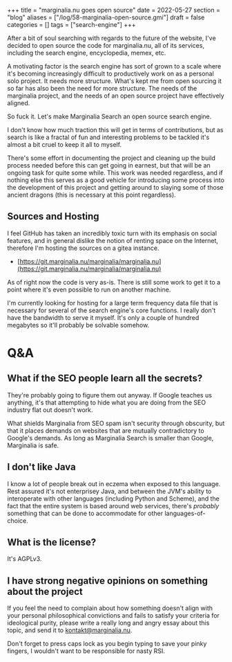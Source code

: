+++
title = "marginalia.nu goes open source"
date = 2022-05-27
section = "blog"
aliases = ["/log/58-marginalia-open-source.gmi"]
draft = false
categories = []
tags = ["search-engine"]
+++


After a bit of soul searching with regards to the future of the website, I've decided to open source the code for marginalia.nu, all of its services, including the search engine, encyclopedia, memex, etc.

A motivating factor is the search engine has sort of grown to a scale where it's becoming increasingly difficult to productively work on as a personal solo project. It needs more structure. What's kept me from open sourcing it so far has also been the need for more structure. The needs of the marginalia project, and the needs of an open source project have effectively aligned. 

So fuck it. Let's make Marginalia Search an open source search engine.

I don't know how much traction this will get in terms of contributions, but as search is like a fractal of fun and interesting problems to be tackled it's almost a bit cruel to keep it all to myself. 

There's some effort in documenting the project and cleaning up the build process needed before this can get going in earnest, but that will be an ongoing task for quite some while. This work was needed regardless, and if nothing else this serves as a good vehicle for introducing some process into the development of this project and getting around to slaying some of those ancient dragons (this is necessary at this point regardless).

## Sources and Hosting

I feel GitHub has taken an incredibly toxic turn with its emphasis on social features, and in general dislike the notion of renting space on the Internet, therefore I'm hosting the sources on a gitea instance.

* [https://git.marginalia.nu/marginalia/marginalia.nu](https://git.marginalia.nu/marginalia/marginalia.nu)

As of right now the code is very as-is. There is still some work to get it to a point where it's even possible to run on another machine.

I'm currently looking for hosting for a large term frequency data file that is necessary for several of the search engine's core functions. I really don't have the bandwidth to serve it myself. It's only a couple of hundred megabytes so it'll probably be solvable somehow. 

# Q&A

## What if the SEO people learn all the secrets?

They're probably going to figure them out anyway. If Google teaches us anything, it's that attempting to hide what you are doing from the SEO industry flat out doesn't work. 

What shields Marginalia from SEO spam isn't security through obscurity, but that it places demands on websites that are mutually contradictory to Google's demands. As long as Marginalia Search is smaller than Google, Marginalia is safe.

## I don't like Java

I know a lot of people break out in eczema when exposed to this language. Rest assured it's not enterprisey Java, and between the JVM's ability to interoperate with other languages (including Python and Scheme), and the fact that the entire system is based around web services, there's *probably* something that can be done to accommodate for other languages-of-choice.

## What is the license?

It's AGPLv3. 

## I have strong negative opinions on something about the project

If you feel the need to complain about how something doesn't align with your personal philosophical convictions and fails to satisfy your criteria for ideological purity, please write a really long and angry essay about this topic, and send it to <kontakt@marginalia.nu>. 

Don't forget to press caps lock as you begin typing to save your pinky fingers, I wouldn't want to be responsible for nasty RSI.

